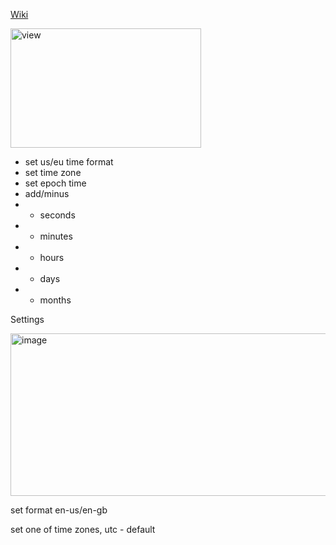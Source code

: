 
[Wiki](https://github.com/reyzor1991/pf2e-wiki/wiki/Earth-Calendar)


<img width="305" height="191" alt="view" src="https://github.com/user-attachments/assets/88163424-415c-493a-a205-8a39d0719989" />

- set us/eu time format
- set time zone
- set epoch time
- add/minus
- - seconds
- - minutes
- - hours
- - days
- - months



Settings

<img width="777" height="260" alt="image" src="https://github.com/user-attachments/assets/3b426d80-f068-417f-8697-0f7f812f66a6" />

set format en-us/en-gb

set one of time zones, utc - default